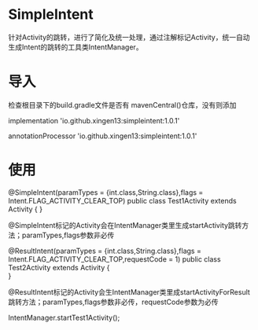 # SimpleIntent

针对Activity的跳转，进行了简化及统一处理，通过注解标记Activity，统一自动生成Intent的跳转的工具类IntentManager。

# 导入
检查根目录下的build.gradle文件是否有 mavenCentral()仓库，没有则添加

implementation 'io.github.xingen13:simpleintent:1.0.1'


annotationProcessor 'io.github.xingen13:simpleintent:1.0.1'

# 使用

@SimpleIntent(paramTypes = {int.class,String.class},flags = Intent.FLAG_ACTIVITY_CLEAR_TOP)
public class Test1Activity extends Activity {
}


@SimpleIntent标记的Activity会在IntentManager类里生成startActivity跳转方法；paramTypes,flags参数非必传


@ResultIntent(paramTypes = {int.class,String.class},flags = Intent.FLAG_ACTIVITY_CLEAR_TOP,requestCode = 1)
public class Test2Activity extends Activity {  
}


@ResultIntent标记的Activity会生IntentManager类里成startActivityForResult跳转方法；paramTypes,flags参数非必传，requestCode参数为必传

IntentManager.startTest1Activity();



